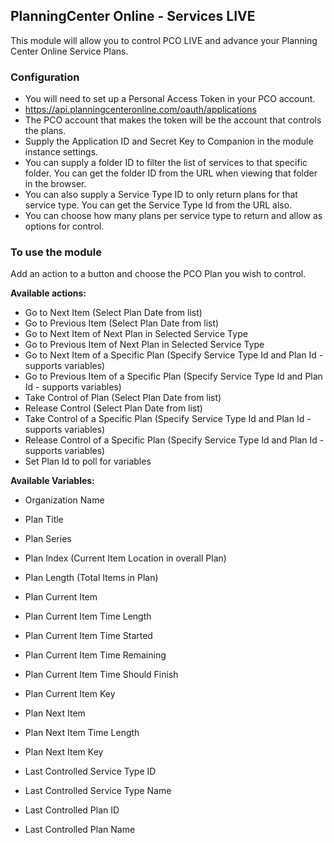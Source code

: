 ## PlanningCenter Online - Services LIVE

This module will allow you to control PCO LIVE and advance your Planning Center Online Service Plans.

### Configuration
* You will need to set up a Personal Access Token in your PCO account.
* <https://api.planningcenteronline.com/oauth/applications>
* The PCO account that makes the token will be the account that controls the plans.
* Supply the Application ID and Secret Key to Companion in the module instance settings.
* You can supply a folder ID to filter the list of services to that specific folder. You can get the folder ID from the URL when viewing that folder in the browser.
* You can also supply a Service Type ID to only return plans for that service type. You can get the Service Type Id from the URL also.
* You can choose how many plans per service type to return and allow as options for control.

### To use the module
Add an action to a button and choose the PCO Plan you wish to control.

**Available actions:**
* Go to Next Item (Select Plan Date from list)
* Go to Previous Item (Select Plan Date from list)
* Go to Next Item of Next Plan in Selected Service Type
* Go to Previous Item of Next Plan in Selected Service Type
* Go to Next Item of a Specific Plan (Specify Service Type Id and Plan Id - supports variables)
* Go to Previous Item of a Specific Plan (Specify Service Type Id and Plan Id - supports variables)
* Take Control of Plan (Select Plan Date from list)
* Release Control (Select Plan Date from list)
* Take Control of a Specific Plan (Specify Service Type Id and Plan Id - supports variables)
* Release Control of a Specific Plan (Specify Service Type Id and Plan Id - supports variables)
* Set Plan Id to poll for variables

**Available Variables:**
* Organization Name

* Plan Title
* Plan Series
* Plan Index (Current Item Location in overall Plan)
* Plan Length (Total Items in Plan)

* Plan Current Item
* Plan Current Item Time Length
* Plan Current Item Time Started
* Plan Current Item Time Remaining
* Plan Current Item Time Should Finish
* Plan Current Item Key

* Plan Next Item
* Plan Next Item Time Length
* Plan Next Item Key

* Last Controlled Service Type ID
* Last Controlled Service Type Name
* Last Controlled Plan ID
* Last Controlled Plan Name